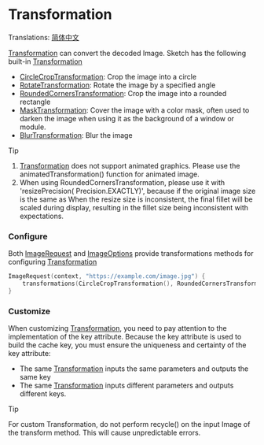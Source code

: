 # Transformation

Translations: [简体中文](transformation_zh.md)

[Transformation] can convert the decoded Image. Sketch has the following built-in [Transformation]

* [CircleCropTransformation]: Crop the image into a circle
* [RotateTransformation]: Rotate the image by a specified angle
* [RoundedCornersTransformation]: Crop the image into a rounded rectangle
* [MaskTransformation]: Cover the image with a color mask, often used to darken the image when using
  it as the background of a window or module.
* [BlurTransformation]: Blur the image

> [!TIP]
> 1. [Transformation] does not support animated graphics. Please use the animatedTransformation()
     function for animated image.
> 2. When using RoundedCornersTransformation, please use it with 'resizePrecision(
     Precision.EXACTLY)', because if the original image size is the same as
     When the resize size is inconsistent, the final fillet will be scaled during display, resulting
     in the fillet size being inconsistent with expectations.

### Configure

Both [ImageRequest] and [ImageOptions] provide transformations methods for
configuring [Transformation]

```kotlin
ImageRequest(context, "https://example.com/image.jpg") {
    transformations(CircleCropTransformation(), RoundedCornersTransformation(20f))
}
```

### Customize

When customizing [Transformation], you need to pay attention to the implementation of the key
attribute. Because the key attribute is used to build the cache key, you must ensure the uniqueness
and certainty of the key attribute:

* The same [Transformation] inputs the same parameters and outputs the same key
* The same [Transformation] inputs different parameters and outputs different keys.

> [!TIP]
> For custom Transformation, do not perform recycle() on the input Image of the transform
> method. This will cause unpredictable errors.

[Transformation]: ../../sketch-core/src/commonMain/kotlin/com/github/panpf/sketch/transform/Transformation.kt

[CircleCropTransformation]: ../../sketch-core/src/commonMain/kotlin/com/github/panpf/sketch/transform/CircleCropTransformation.commom.kt

[RotateTransformation]: ../../sketch-core/src/commonMain/kotlin/com/github/panpf/sketch/transform/RotateTransformation.commom.kt

[RoundedCornersTransformation]: ../../sketch-core/src/commonMain/kotlin/com/github/panpf/sketch/transform/RoundedCornersTransformation.commom.kt

[MaskTransformation]: ../../sketch-core/src/commonMain/kotlin/com/github/panpf/sketch/transform/MaskTransformation.kt

[BlurTransformation]: ../../sketch-core/src/commonMain/kotlin/com/github/panpf/sketch/transform/BlurTransformation.commom.kt

[ImageRequest]: ../../sketch-core/src/commonMain/kotlin/com/github/panpf/sketch/request/ImageRequest.kt

[ImageOptions]: ../../sketch-core/src/commonMain/kotlin/com/github/panpf/sketch/request/ImageOptions.kt